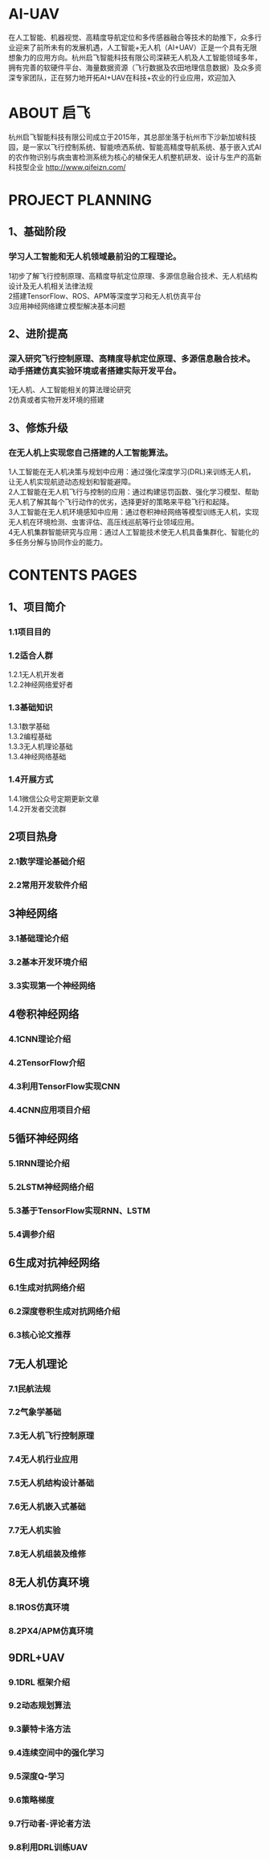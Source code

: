# AI-UAV
在人工智能、机器视觉、高精度导航定位和多传感器融合等技术的助推下，众多行业迎来了前所未有的发展机遇，人工智能+无人机（AI+UAV）正是一个具有无限想象力的应用方向。杭州启飞智能科技有限公司深耕无人机及人工智能领域多年，拥有完善的软硬件平台、海量数据资源（飞行数据及农田地理信息数据）及众多资深专家团队，正在努力地开拓AI+UAV在科技+农业的行业应用，欢迎加入


# ABOUT 启飞
杭州启飞智能科技有限公司成立于2015年，其总部坐落于杭州市下沙新加坡科技园，是一家以飞行控制系统、智能喷洒系统、智能高精度导航系统、基于嵌入式AI的农作物识别与病虫害检测系统为核心的植保无人机整机研发、设计与生产的高新科技型企业
http://www.qifeizn.com/


# PROJECT PLANNING
## 1、基础阶段
### 学习人工智能和无人机领域最前沿的工程理论。
1初步了解飞行控制原理、高精度导航定位原理、多源信息融合技术、无人机结构设计及无人机相关法律法规  
2搭建TensorFlow、ROS、APM等深度学习和无人机仿真平台  
3应用神经网络建立模型解决基本问题  

## 2、进阶提高
### 深入研究飞行控制原理、高精度导航定位原理、多源信息融合技术。动手搭建仿真实验环境或者搭建实际开发平台。
1无人机、人工智能相关的算法理论研究  
2仿真或者实物开发环境的搭建  

## 3、修炼升级
### 在无人机上实现您自己搭建的人工智能算法。
1人工智能在无人机决策与规划中应用：通过强化深度学习(DRL)来训练无人机，让无人机实现航迹动态规划和智能避障。  
2人工智能在无人机飞行与控制的应用：通过构建惩罚函数、强化学习模型、帮助无人机了解其每个飞行动作的优劣，选择更好的策略来平稳飞行和起降。  
3人工智能在无人机环境感知中应用：通过卷积神经网络等模型训练无人机，实现无人机在环境检测、虫害评估、高压线巡航等行业领域应用。  
4无人机集群智能研究与应用：通过人工智能技术使无人机具备集群化、智能化的多任务分解与协同作业的能力。  


# CONTENTS PAGES
## 1、项目简介  
### 1.1项目目的  
### 1.2适合人群  
1.2.1无人机开发者  
1.2.2神经网络爱好者    
### 1.3基础知识  
1.3.1数学基础  
1.3.2编程基础  
1.3.3无人机理论基础  
1.3.4神经网络基础  
### 1.4开展方式  
1.4.1微信公众号定期更新文章  
1.4.2开发者交流群  
## 2项目热身  
### 2.1数学理论基础介绍  
### 2.2常用开发软件介绍  
## 3神经网络  
### 3.1基础理论介绍  
### 3.2基本开发环境介绍  
### 3.3实现第一个神经网络  
## 4卷积神经网络  
### 4.1CNN理论介绍  
### 4.2TensorFlow介绍  
### 4.3利用TensorFlow实现CNN  
### 4.4CNN应用项目介绍  
## 5循环神经网络  
### 5.1RNN理论介绍  
### 5.2LSTM神经网络介绍  
### 5.3基于TensorFlow实现RNN、LSTM  
### 5.4调参介绍  
## 6生成对抗神经网络  
### 6.1生成对抗网络介绍  
### 6.2深度卷积生成对抗网络介绍  
### 6.3核心论文推荐  
## 7无人机理论  
### 7.1民航法规  
### 7.2气象学基础  
### 7.3无人机飞行控制原理  
### 7.4无人机行业应用  
### 7.5无人机结构设计基础  
### 7.6无人机嵌入式基础  
### 7.7无人机实验  
### 7.8无人机组装及维修  
## 8无人机仿真环境  
### 8.1ROS仿真环境  
### 8.2PX4/APM仿真环境  
## 9DRL+UAV  
### 9.1DRL 框架介绍  
### 9.2动态规划算法  
### 9.3蒙特卡洛方法  
### 9.4连续空间中的强化学习  
### 9.5深度Q-学习  
### 9.6策略梯度  
### 9.7行动者-评论者方法  
### 9.8利用DRL训练UAV  
